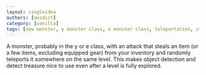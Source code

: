 ```yaml
---
layout: singleidea
authors: [aosdict]
category: [vanilla]
tags: [new monster, y monster class, e monster class, teleportation, stealing]
---
```

A monster, probably in the y or e class, with an attack that steals an item (or
a few items, excluding equipped gear) from your inventory and randomly teleports
it somewhere on the same level. This makes object detection and detect treasure
nice to use even after a level is fully explored.
